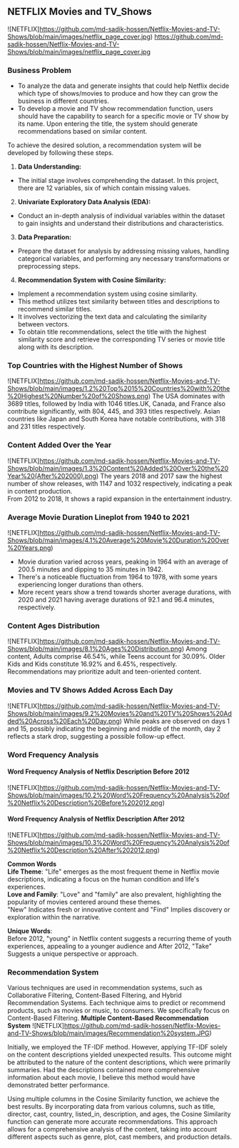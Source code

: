## NETFLIX Movies and TV_Shows
![NETFLIX]https://github.com/md-sadik-hossen/Netflix-Movies-and-TV-Shows/blob/main/images/netflix_page_cover.jpg)
 https://github.com/md-sadik-hossen/Netflix-Movies-and-TV-Shows/blob/main/images/netflix_page_cover.jpg

### Business Problem <br>
- To analyze the data and generate insights that could help Netflix decide which type of shows/movies to produce and how they can grow the business in different countries.<br>
- To develop a movie and TV show recommendation function, users should have the capability to search for a specific movie or TV show by its name. Upon entering the title, the system should generate recommendations based on similar content. <br>

To achieve the desired solution, a recommendation system will be developed by following these steps.

1. **Data Understanding:**
  - The initial stage involves comprehending the dataset. In this project, there are 12 variables, six of which contain missing values.

2. **Univariate Exploratory Data Analysis (EDA):**
  - Conduct an in-depth analysis of individual variables within the dataset to gain insights and understand their distributions and characteristics.

3. **Data Preparation:**
  - Prepare the dataset for analysis by addressing missing values, handling categorical variables, and performing any necessary transformations or preprocessing steps.

4. **Recommendation System with Cosine Similarity:**
  - Implement a recommendation system using cosine similarity.
  - This method utilizes text similarity between titles and descriptions to recommend similar titles.
  - It involves vectorizing the text data and calculating the similarity between vectors.
  - To obtain title recommendations, select the title with the highest similarity score and retrieve the corresponding TV series or movie title along with its description.

### Top Countries with the Highest Number of Shows
![NETFLIX]https://github.com/md-sadik-hossen/Netflix-Movies-and-TV-Shows/blob/main/images/1.2%20Top%2015%20Countries%20with%20the%20Highest%20Number%20of%20Shows.png)
The USA dominates with 3689 titles, followed by India with 1046 titles.UK, Canada, and France also contribute significantly, with 804, 445, and 393 titles respectively. Asian countries like Japan and South Korea have notable contributions, with 318 and 231 titles respectively.

### Content Added Over the Year
![NETFLIX]https://github.com/md-sadik-hossen/Netflix-Movies-and-TV-Shows/blob/main/images/1.3%20Content%20Added%20Over%20the%20Year%20(After%202000).png)
The years 2018 and 2017 saw the highest number of show releases, with 1147 and 1032 respectively, indicating a peak in content production. <br>
From 2012 to 2018, It shows a rapid expansion in the entertainment industry.

### Average Movie Duration Lineplot from 1940 to 2021
![NETFLIX]https://github.com/md-sadik-hossen/Netflix-Movies-and-TV-Shows/blob/main/images/4.1%20Average%20Movie%20Duration%20Over%20Years.png)

- Movie duration varied across years, peaking in 1964 with an average of 200.5 minutes and dipping to 35 minutes in 1942.
- There's a noticeable fluctuation from 1964 to 1978, with some years experiencing longer durations than others.
- More recent years show a trend towards shorter average durations, with 2020 and 2021 having average durations of 92.1 and 96.4 minutes, respectively.

### Content Ages Distribution
![NETFLIX]https://github.com/md-sadik-hossen/Netflix-Movies-and-TV-Shows/blob/main/images/8.1%20Ages%20Distribution.png)
Among content, Adults comprise 46.54%, while Teens account for 30.09%. Older Kids and Kids constitute 16.92% and 6.45%, respectively. Recommendations may prioritize adult and teen-oriented content.

### Movies and TV Shows Added Across Each Day
![NETFLIX]https://github.com/md-sadik-hossen/Netflix-Movies-and-TV-Shows/blob/main/images/9.2%20Movies%20and%20TV%20Shows%20Added%20Across%20Each%20Day.png)
While peaks are observed on days 1 and 15, possibly indicating the beginning and middle of the month, day 2 reflects a stark drop, suggesting a possible follow-up effect.

### Word Frequency Analysis
#### Word Frequency Analysis of Netflix Description Before 2012
![NETFLIX]https://github.com/md-sadik-hossen/Netflix-Movies-and-TV-Shows/blob/main/images/10.2%20Word%20Frequency%20Analysis%20of%20Netflix%20Description%20Before%202012.png)
#### Word Frequency Analysis of Netflix Description After 2012
![NETFLIX]https://github.com/md-sadik-hossen/Netflix-Movies-and-TV-Shows/blob/main/images/10.3%20Word%20Frequency%20Analysis%20of%20Netflix%20Description%20After%202012.png)

**Common Words** <br>
**Life Theme**: "Life" emerges as the most frequent theme in Netflix movie descriptions, indicating a focus on the human condition and life's experiences.<br>
**Love and Family**: "Love" and "family" are also prevalent, highlighting the popularity of movies centered around these themes.<br>
"New" Indicates fresh or innovative content and "Find" Implies discovery or exploration within the narrative.<br>

**Unique Words**:<br>
Before 2012, "young" in Netflix content suggests a recurring theme of youth experiences, appealing to a younger audience and After 2012, "Take" Suggests a unique perspective or approach.


### Recommendation System
Various techniques are used in recommendation systems, such as Collaborative Filtering, Content-Based Filtering, and Hybrid Recommendation Systems. Each technique aims to predict or recommend products, such as movies or music, to consumers. We specifically focus on Content-Based Filtering.
**Multiple Content-Based Recommendation System**
![NETFLIX]https://github.com/md-sadik-hossen/Netflix-Movies-and-TV-Shows/blob/main/images/Recommendation%20system.JPG)

Initially, we employed the TF-IDF method. However, applying TF-IDF solely on the content descriptions yielded unexpected results. This outcome might be attributed to the nature of the content descriptions, which were primarily summaries. Had the descriptions contained more comprehensive information about each movie, I believe this method would have demonstrated better performance.

Using multiple columns in the Cosine Similarity function, we achieve the best results. By incorporating data from various columns, such as title, director, cast, country, listed_in, description, and ages, the Cosine Similarity function can generate more accurate recommendations. This approach allows for a comprehensive analysis of the content, taking into account different aspects such as genre, plot, cast members, and production details.

